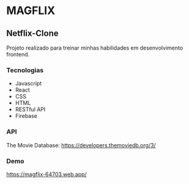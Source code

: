 # MAGFLIX 

## Netflix-Clone

Projeto realizado para treinar minhas habilidades em desenvolvimento frontend.

### Tecnologias

* Javascript
* React
* CSS
* HTML
* RESTful API
* Firebase

### API

The Movie Database: <https://developers.themoviedb.org/3/>

### Demo

<https://magflix-64703.web.app/>
